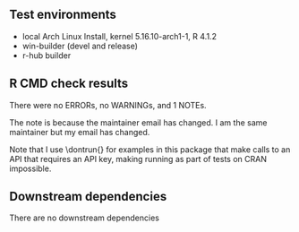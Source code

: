 ## Test environments
* local Arch Linux Install, kernel 5.16.10-arch1-1, R 4.1.2
* win-builder (devel and release)
* r-hub builder

## R CMD check results
There were no ERRORs, no WARNINGs, and 1 NOTEs.

The note is because the maintainer email has changed. I am the same maintainer but my email has changed.

Note that I use \dontrun{} for examples in this package that make calls to an API that requires an API key, making running as part of tests on CRAN impossible.

## Downstream dependencies
There are no downstream dependencies
